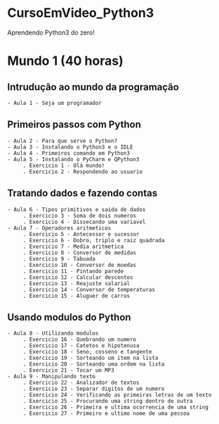 # CursoEmVideo_Python3
 Aprendendo Python3 do zero!
 

# Mundo 1 (40 horas)

 ## Intrudução ao mundo da programação
    - Aula 1 - Seja um programador
 
 ## Primeiros passos com Python
    - Aula 2 - Para que serve o Python?
    - Aula 3 - Instalando o Python3 e o IDLE
    - Aula 4 - Primeiros comando em Python3
    - Aula 5 - Instalando o PyCharm e QPython3
         . Exercicio 1 - Olá mundo!
         . Exercicio 2 - Respondendo ao usuario
         
 ## Tratando dados e fazendo contas
    - Aula 6 - Tipos primitivos e saida de dados
         . Exercicio 3 - Soma de dois numeros
         . Exercicio 4 - Dissecando uma variavel
    - Aula 7 - Operadores aritmeticos
         . Exercicio 5 - Antecessor e sucessor
         . Exercicio 6 - Dobro, triplo e raiz quadrada
         . Exercicio 7 - Media aritmetica
         . Exercicio 8 - Conversor de medidas
         . Exercicio 9 - Tabuada
         . Exercicio 10 - Conversor de moedas
         . Exercicio 11 - Pintando parede
         . Exercicio 12 - Calcular descontos
         . Exercicio 13 - Reajuste salarial
         . Exercicio 14 - Conversor de temperaturas
         . Exercicio 15 - Aluguer de carros
         
 ## Usando modulos do Python
    - Aula 8 - Utilizando modulos
         . Exercicio 16 - Quebrando um numero
         . Exercicio 17 - Catetos e hipotenusa
         . Exercicio 18 - Seno, cosseno e tangente
         . Exercicio 19 - Sorteando um item na lista
         . Exercicio 20 - Sorteando uma ordem na lista
         . Exercicio 21 - Tocar um MP3
    - Aula 9 - Manipulando texto
         . Exercicio 22 - Analizador de textos
         . Exercicio 23 - Separar digitos de um numero
         . Exercicio 24 - Verificando as primeiras letras de um texto
         . Exercicio 25 - Procurando uma string dentro de outra
         . Exercicio 26 - Primeira e ultima ocorrencia de uma string
         . Exercicio 27 - Primeiro e ultimo nome de uma pessoa
